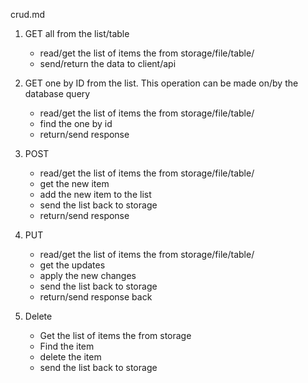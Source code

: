 crud.md

1. GET all from the list/table

    - read/get the list of items the from storage/file/table/
    - send/return the data to client/api

2. GET one by ID from the list. This operation can be made on/by the database query

    - read/get the list of items the from storage/file/table/
    - find the one by id
    - return/send response

3. POST 

    - read/get the list of items the from storage/file/table/ 
    - get the new item
    - add the new item to the list
    - send the list back to storage
    - return/send response

4. PUT

    - read/get the list of items the from storage/file/table/
    - get the updates
    - apply the new changes
    - send the list back to storage
    - return/send response back

5. Delete

    - Get the list of items the from storage
    - Find the item
    - delete the item
    - send the list back to storage